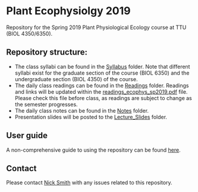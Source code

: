 # Plant Ecophysiolgy 2019
Repository for the Spring 2019 Plant Physiological 
Ecology course at TTU (BIOL 4350/6350).

## Repository structure:
* The class syllabi can be found in the [Syllabus](Syllabus) folder.
Note that different syllabi exist for the graduate section of the course (BIOL 6350)
and the undergraduate section (BIOL 4350) of the course.
* The daily class readings can be found in the [Readings](Readings) folder.
Readings and links will be updated within the
[readings_ecophys_sp2019.pdf](Readings/readings_ecophys_sp2019.pdf) file.
Please check this file before class, as readings are subject to change as the
semester progresses.
* The daily class notes can be found in the [Notes](Notes) folder.
* Presentation slides will be posted to the [Lecture_Slides](Lecture_Slides) folder.

## User guide
A non-comprehensive guide to using the repository can be found [here](user_guide.md).

## Contact
Please contact [Nick Smith](mailto:nick.smith@ttu.edu) with any issues related 
to this repository.
